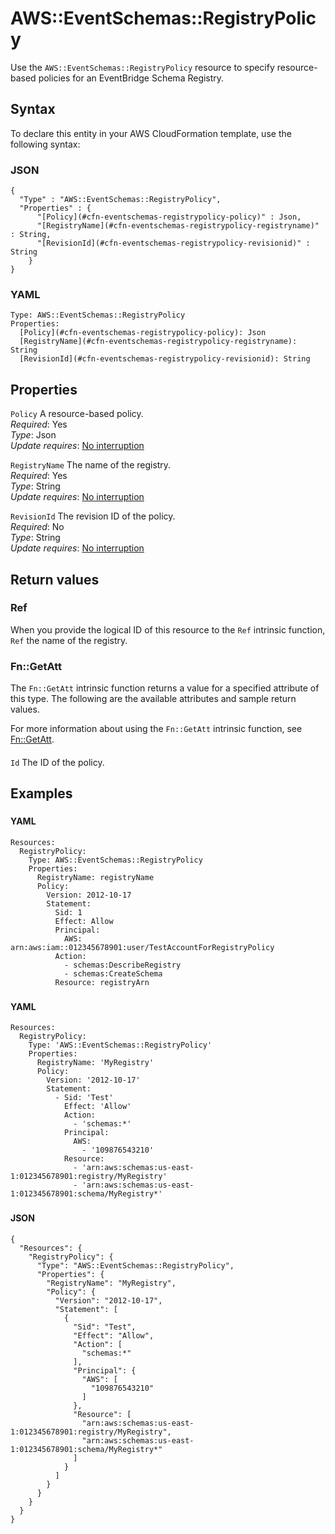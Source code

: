 # AWS::EventSchemas::RegistryPolicy<a name="aws-resource-eventschemas-registrypolicy"></a>

Use the `AWS::EventSchemas::RegistryPolicy` resource to specify resource\-based policies for an EventBridge Schema Registry\.

## Syntax<a name="aws-resource-eventschemas-registrypolicy-syntax"></a>

To declare this entity in your AWS CloudFormation template, use the following syntax:

### JSON<a name="aws-resource-eventschemas-registrypolicy-syntax.json"></a>

```
{
  "Type" : "AWS::EventSchemas::RegistryPolicy",
  "Properties" : {
      "[Policy](#cfn-eventschemas-registrypolicy-policy)" : Json,
      "[RegistryName](#cfn-eventschemas-registrypolicy-registryname)" : String,
      "[RevisionId](#cfn-eventschemas-registrypolicy-revisionid)" : String
    }
}
```

### YAML<a name="aws-resource-eventschemas-registrypolicy-syntax.yaml"></a>

```
Type: AWS::EventSchemas::RegistryPolicy
Properties: 
  [Policy](#cfn-eventschemas-registrypolicy-policy): Json
  [RegistryName](#cfn-eventschemas-registrypolicy-registryname): String
  [RevisionId](#cfn-eventschemas-registrypolicy-revisionid): String
```

## Properties<a name="aws-resource-eventschemas-registrypolicy-properties"></a>

`Policy`  <a name="cfn-eventschemas-registrypolicy-policy"></a>
A resource\-based policy\.  
*Required*: Yes  
*Type*: Json  
*Update requires*: [No interruption](https://docs.aws.amazon.com/AWSCloudFormation/latest/UserGuide/using-cfn-updating-stacks-update-behaviors.html#update-no-interrupt)

`RegistryName`  <a name="cfn-eventschemas-registrypolicy-registryname"></a>
The name of the registry\.  
*Required*: Yes  
*Type*: String  
*Update requires*: [No interruption](https://docs.aws.amazon.com/AWSCloudFormation/latest/UserGuide/using-cfn-updating-stacks-update-behaviors.html#update-no-interrupt)

`RevisionId`  <a name="cfn-eventschemas-registrypolicy-revisionid"></a>
The revision ID of the policy\.  
*Required*: No  
*Type*: String  
*Update requires*: [No interruption](https://docs.aws.amazon.com/AWSCloudFormation/latest/UserGuide/using-cfn-updating-stacks-update-behaviors.html#update-no-interrupt)

## Return values<a name="aws-resource-eventschemas-registrypolicy-return-values"></a>

### Ref<a name="aws-resource-eventschemas-registrypolicy-return-values-ref"></a>

When you provide the logical ID of this resource to the `Ref` intrinsic function, `Ref` the name of the registry\.

### Fn::GetAtt<a name="aws-resource-eventschemas-registrypolicy-return-values-fn--getatt"></a>

The `Fn::GetAtt` intrinsic function returns a value for a specified attribute of this type\. The following are the available attributes and sample return values\.

For more information about using the `Fn::GetAtt` intrinsic function, see [Fn::GetAtt](https://docs.aws.amazon.com/AWSCloudFormation/latest/UserGuide/intrinsic-function-reference-getatt.html)\.

#### <a name="aws-resource-eventschemas-registrypolicy-return-values-fn--getatt-fn--getatt"></a>

`Id`  <a name="Id-fn::getatt"></a>
The ID of the policy\.

## Examples<a name="aws-resource-eventschemas-registrypolicy--examples"></a>

### <a name="aws-resource-eventschemas-registrypolicy--examples--"></a>

#### YAML<a name="aws-resource-eventschemas-registrypolicy--examples----yaml"></a>

```
Resources:
  RegistryPolicy:
    Type: AWS::EventSchemas::RegistryPolicy
    Properties:
      RegistryName: registryName
      Policy:
        Version: 2012-10-17
        Statement:
          Sid: 1
          Effect: Allow
          Principal:
            AWS: arn:aws:iam::012345678901:user/TestAccountForRegistryPolicy
          Action:
            - schemas:DescribeRegistry
            - schemas:CreateSchema
          Resource: registryArn
```

### <a name="aws-resource-eventschemas-registrypolicy--examples--"></a>

#### YAML<a name="aws-resource-eventschemas-registrypolicy--examples----yaml"></a>

```
Resources:
  RegistryPolicy:
    Type: 'AWS::EventSchemas::RegistryPolicy'
    Properties:
      RegistryName: 'MyRegistry'
      Policy:
        Version: '2012-10-17'
        Statement:
          - Sid: 'Test'
            Effect: 'Allow'
            Action:
              - 'schemas:*'
            Principal:
              AWS:
                - '109876543210'
            Resource:
              - 'arn:aws:schemas:us-east-1:012345678901:registry/MyRegistry'
              - 'arn:aws:schemas:us-east-1:012345678901:schema/MyRegistry*'
```

### <a name="aws-resource-eventschemas-registrypolicy--examples--"></a>

#### JSON<a name="aws-resource-eventschemas-registrypolicy--examples----json"></a>

```
{
  "Resources": {
    "RegistryPolicy": {
      "Type": "AWS::EventSchemas::RegistryPolicy",
      "Properties": {
        "RegistryName": "MyRegistry",
        "Policy": {
          "Version": "2012-10-17",
          "Statement": [
            {
              "Sid": "Test",
              "Effect": "Allow",
              "Action": [
                "schemas:*"
              ],
              "Principal": {
                "AWS": [
                  "109876543210"
                ]
              },
              "Resource": [
                "arn:aws:schemas:us-east-1:012345678901:registry/MyRegistry",
                "arn:aws:schemas:us-east-1:012345678901:schema/MyRegistry*"
              ]
            }
          ]
        }
      }
    }
  }
}
```